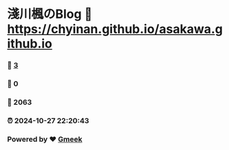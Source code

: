 # 淺川楓のBlog :link: https://chyinan.github.io/asakawa.github.io 
### :page_facing_up: [3](https://chyinan.github.io/asakawa.github.io/tag.html) 
### :speech_balloon: 0 
### :hibiscus: 2063 
### :alarm_clock: 2024-10-27 22:20:43 
### Powered by :heart: [Gmeek](https://github.com/Meekdai/Gmeek)
